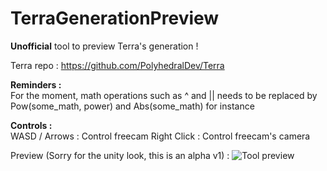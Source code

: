 # TerraGenerationPreview
 
**Unofficial** tool to preview Terra's generation ! 

Terra repo : https://github.com/PolyhedralDev/Terra

**Reminders :**  
For the moment, math operations such as ^ and || needs to be replaced by Pow(some_math, power) and Abs(some_math) for instance

**Controls :**   
WASD / Arrows : Control freecam
Right Click : Control freecam's camera


Preview (Sorry for the unity look, this is an alpha v1) : 
![Tool preview](https://i.imgur.com/FDvbjZk.png)
